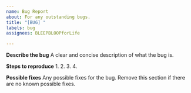 ```yaml
---
name: Bug Report
about: For any outstanding bugs.
title: "[BUG] "
labels: bug
assignees: BLEEPBLOOPforLife

---
```


**Describe the bug**
A clear and concise description of what the bug is.

**Steps to reproduce**
1. 
2. 
3. 
4. 

**Possible fixes**
Any possible fixes for the bug. Remove this section if there are no known possible fixes.
